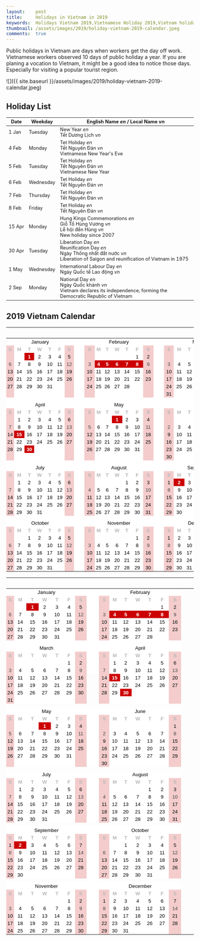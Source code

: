 ```yaml
---
layout:    post
title:     Holidays in Vietnam in 2019
keywords:  Holidays Vietnam 2019,Vietnamese Holiday 2019,Vietnam holiday,vietnamese calendar 2019
thumbnail: /assets/images/2019/holiday-vietnam-2019-calendar.jpeg
comments:  true
---
```


Public holidays in Vietnam are days when workers get the day off work. Vietnamese workers observed 10 days of public holiday a year. If you are planing a vocation to Vietnam, it might be a good idea to notice those days. Especially for visiting a popular tourist region.

![]({{ site.baseurl }}/assets/images/2019/holiday-vietnam-2019-calendar.jpeg)

## Holiday List

<table class="table table-striped table-sm holiday-list">
  <thead>
    <tr>
      <th scope="col">Date</th>
      <th scope="col">Weekday</th>
      <th scope="col">English Name <i class="badge badge-pill badge-primary">en</i> / Local Name <i class="badge badge-pill badge-danger">vn</i></th>
    </tr>
  </thead>
  <tbody>
    <tr>
      <td>1 Jan</td>
      <td>Tuesday</td>
      <td>
        <div>New Year <i class="badge badge-pill badge-primary">en</i></div>
        <div>Tết Dương Lịch <i class="badge badge-pill badge-danger">vn</i></div>
      </td>
    </tr>
    <tr>
      <td>4 Feb</td>
      <td>Monday</td>
      <td>
        <div>Tet Holiday <i class="badge badge-pill badge-primary">en</i></div>
        <div>Tết Nguyên Đán <i class="badge badge-pill badge-danger">vn</i></div>
        <div class="font-italic text-muted">Vietnamese New Year's Eve</div>
      </td>
    </tr>
    <tr>
      <td>5 Feb</td>
      <td>Tuesday</td>
      <td>
        <div>Tet Holiday <i class="badge badge-pill badge-primary">en</i></div>
        <div>Tết Nguyên Đán <i class="badge badge-pill badge-danger">vn</i></div>
        <div class="font-italic text-muted">Vietnamese New Year</div>
      </td>
    </tr>
    <tr>
      <td>6 Feb</td>
      <td>Wednesday</td>
      <td>
        <div>Tet Holiday <i class="badge badge-pill badge-primary">en</i></div>
        <div>Tết Nguyên Đán <i class="badge badge-pill badge-danger">vn</i></div>
      </td>
    </tr>
    <tr>
      <td>7 Feb</td>
      <td>Thursday</td>
      <td>
        <div>Tet Holiday <i class="badge badge-pill badge-primary">en</i></div>
        <div>Tết Nguyên Đán <i class="badge badge-pill badge-danger">vn</i></div>
      </td>
    </tr>
    <tr>
      <td>8 Feb</td>
      <td>Friday</td>
      <td>
        <div>Tet Holiday <i class="badge badge-pill badge-primary">en</i></div>
        <div>Tết Nguyên Đán <i class="badge badge-pill badge-danger">vn</i></div>
      </td>
    </tr>
    <tr>
      <td>15 Apr</td>
      <td>Monday</td>
      <td>
        <div>Hung Kings Commemorations <i class="badge badge-pill badge-primary">en</i></div>
        <div>Giỗ Tổ Hùng Vương <i class="badge badge-pill badge-danger">vn</i></div>
        <div>Lễ hội đền Hùng <i class="badge badge-pill badge-danger">vn</i></div>
        <div class="font-italic text-muted">New holiday since 2007</div>
      </td>
    </tr>
    <tr>
      <td>30 Apr</td>
      <td>Tuesday</td>
      <td>
        <div>Liberation Day <i class="badge badge-pill badge-primary">en</i></div>
        <div>Reunification Day <i class="badge badge-pill badge-primary">en</i></div>
        <div>Ngày Thống nhất đất nước <i class="badge badge-pill badge-danger">vn</i></div>
        <div class="font-italic text-muted">Liberation of Saigon and reunification of Vietnam in 1975</div>
      </td>
    </tr>
    <tr>
      <td>1 May</td>
      <td>Wednesday</td>
      <td>
        <div>International Labour Day <i class="badge badge-pill badge-primary">en</i></div>
        <div>Ngày Quốc tế Lao động <i class="badge badge-pill badge-danger">vn</i></div>
      </td>
    </tr>
    <tr>
      <td>2 Sep</td>
      <td>Monday</td>
      <td>
        <div>National Day <i class="badge badge-pill badge-primary">en</i></div>
        <div>Ngày Quốc khánh <i class="badge badge-pill badge-danger">vn</i></div>
        <div class="font-italic text-muted">Vietnam declares its independence, forming the Democratic Republic of Vietnam</div>
      </td>
    </tr>
  </tbody>
</table>

<!-- Calendar 2019 -->
## 2019 Vietnam Calendar

<style>
  .holiday-list {font-size: .8rem;}
  .holiday-list tbody tr td:first-child {white-space: nowrap;}
  table.waffle thead {visibility: hidden;}
  table.waffle tbody tr th {display: none;}
  .pointer {cursor: pointer;}
</style>
<div class="row d-none d-sm-block">
<meta http-equiv="Content-Type" content="text/html; charset=utf-8"><link type="text/css" rel="stylesheet" href="resources/sheet.css" >
<style type="text/css">.ritz .waffle a { color: inherit; }.ritz .waffle .s0{background-color:#ffffff;text-align:center;color:#000000;font-family:'Arial';font-size:10pt;vertical-align:bottom;white-space:nowrap;direction:ltr;padding:2px 3px 2px 3px;}.ritz .waffle .s3{background-color:#f4cccc;text-align:center;color:#000000;font-family:'Arial';font-size:10pt;vertical-align:bottom;white-space:nowrap;direction:ltr;padding:2px 3px 2px 3px;}.ritz .waffle .s2{background-color:#ffffff;text-align:center;font-weight:bold;color:#b7b7b7;font-family:'Arial';font-size:10pt;vertical-align:bottom;white-space:nowrap;direction:ltr;padding:2px 3px 2px 3px;}.ritz .waffle .s4{background-color:#cc0000;text-align:center;font-weight:bold;color:#ffffff;font-family:'Arial';font-size:10pt;vertical-align:bottom;white-space:nowrap;direction:ltr;padding:2px 3px 2px 3px;}.ritz .waffle .s5{background-color:#f4cccc;text-align:center;color:#434343;font-family:'Arial';font-size:10pt;vertical-align:bottom;white-space:nowrap;direction:ltr;padding:2px 3px 2px 3px;}.ritz .waffle .s1{background-color:#f4cccc;text-align:center;font-weight:bold;color:#b7b7b7;font-family:'Arial';font-size:10pt;vertical-align:bottom;white-space:nowrap;direction:ltr;padding:2px 3px 2px 3px;}</style><div class="ritz grid-container" dir="ltr"><table class="waffle" cellspacing="0" cellpadding="0"><thead><tr><th class="row-header freezebar-origin-ltr"></th><th id="91129354C0" style="width:31px" class="column-headers-background">A</th><th id="91129354C1" style="width:31px" class="column-headers-background">B</th><th id="91129354C2" style="width:31px" class="column-headers-background">C</th><th id="91129354C3" style="width:31px" class="column-headers-background">D</th><th id="91129354C4" style="width:31px" class="column-headers-background">E</th><th id="91129354C5" style="width:31px" class="column-headers-background">F</th><th id="91129354C6" style="width:31px" class="column-headers-background">G</th><th id="91129354C7" style="width:10px" class="column-headers-background">H</th><th id="91129354C8" style="width:31px" class="column-headers-background">I</th><th id="91129354C9" style="width:31px" class="column-headers-background">J</th><th id="91129354C10" style="width:31px" class="column-headers-background">K</th><th id="91129354C11" style="width:31px" class="column-headers-background">L</th><th id="91129354C12" style="width:31px" class="column-headers-background">M</th><th id="91129354C13" style="width:31px" class="column-headers-background">N</th><th id="91129354C14" style="width:31px" class="column-headers-background">O</th><th id="91129354C15" style="width:10px" class="column-headers-background">P</th><th id="91129354C16" style="width:31px" class="column-headers-background">Q</th><th id="91129354C17" style="width:31px" class="column-headers-background">R</th><th id="91129354C18" style="width:31px" class="column-headers-background">S</th><th id="91129354C19" style="width:31px" class="column-headers-background">T</th><th id="91129354C20" style="width:31px" class="column-headers-background">U</th><th id="91129354C21" style="width:31px" class="column-headers-background">V</th><th id="91129354C22" style="width:31px" class="column-headers-background">W</th></tr></thead><tbody><tr style='height:20px;'><th id="91129354R0" style="height: 20px;" class="row-headers-background"><div class="row-header-wrapper" style="line-height: 20px;">1</div></th><td class="s0" colspan="7">January</td><td class="s0"></td><td class="s0" colspan="7">February</td><td class="s0"></td><td class="s0" colspan="7">March</td></tr><tr style='height:20px;'><th id="91129354R1" style="height: 20px;" class="row-headers-background"><div class="row-header-wrapper" style="line-height: 20px;">2</div></th><td class="s1">S</td><td class="s2">M</td><td class="s2">T</td><td class="s2">W</td><td class="s2">T</td><td class="s2">F</td><td class="s1">S</td><td class="s0"></td><td class="s1">S</td><td class="s2">M</td><td class="s2">T</td><td class="s2">W</td><td class="s2">T</td><td class="s2">F</td><td class="s1">S</td><td class="s0"></td><td class="s1">S</td><td class="s2">M</td><td class="s2">T</td><td class="s2">W</td><td class="s2">T</td><td class="s2">F</td><td class="s1">S</td></tr><tr style='height:20px;'><th id="91129354R2" style="height: 20px;" class="row-headers-background"><div class="row-header-wrapper" style="line-height: 20px;">3</div></th><td class="s3"></td><td class="s0"></td><td class="s4">1</td><td class="s0">2</td><td class="s0">3</td><td class="s0">4</td><td class="s3">5</td><td class="s0"></td><td class="s3"></td><td class="s0"></td><td class="s0"></td><td class="s0"></td><td class="s0"></td><td class="s0">1</td><td class="s3">2</td><td class="s0"></td><td class="s3"></td><td class="s0"></td><td class="s0"></td><td class="s0"></td><td class="s0"></td><td class="s0">1</td><td class="s3">2</td></tr><tr style='height:20px;'><th id="91129354R3" style="height: 20px;" class="row-headers-background"><div class="row-header-wrapper" style="line-height: 20px;">4</div></th><td class="s5">6</td><td class="s0">7</td><td class="s0">8</td><td class="s0">9</td><td class="s0">10</td><td class="s0">11</td><td class="s5">12</td><td class="s0"></td><td class="s5">3</td><td class="s4">4</td><td class="s4">5</td><td class="s4">6</td><td class="s4">7</td><td class="s4">8</td><td class="s5">9</td><td class="s0"></td><td class="s5">3</td><td class="s0">4</td><td class="s0">5</td><td class="s0">6</td><td class="s0">7</td><td class="s0">8</td><td class="s5">9</td></tr><tr style='height:20px;'><th id="91129354R4" style="height: 20px;" class="row-headers-background"><div class="row-header-wrapper" style="line-height: 20px;">5</div></th><td class="s3">13</td><td class="s0">14</td><td class="s0">15</td><td class="s0">16</td><td class="s0">17</td><td class="s0">18</td><td class="s3">19</td><td class="s0"></td><td class="s3">10</td><td class="s0">11</td><td class="s0">12</td><td class="s0">13</td><td class="s0">14</td><td class="s0">15</td><td class="s3">16</td><td class="s0"></td><td class="s3">10</td><td class="s0">11</td><td class="s0">12</td><td class="s0">13</td><td class="s0">14</td><td class="s0">15</td><td class="s3">16</td></tr><tr style='height:20px;'><th id="91129354R5" style="height: 20px;" class="row-headers-background"><div class="row-header-wrapper" style="line-height: 20px;">6</div></th><td class="s3">20</td><td class="s0">21</td><td class="s0">22</td><td class="s0">23</td><td class="s0">24</td><td class="s0">25</td><td class="s3">26</td><td class="s0"></td><td class="s3">17</td><td class="s0">18</td><td class="s0">19</td><td class="s0">20</td><td class="s0">21</td><td class="s0">22</td><td class="s3">23</td><td class="s0"></td><td class="s3">17</td><td class="s0">18</td><td class="s0">19</td><td class="s0">20</td><td class="s0">21</td><td class="s0">22</td><td class="s3">23</td></tr><tr style='height:20px;'><th id="91129354R6" style="height: 20px;" class="row-headers-background"><div class="row-header-wrapper" style="line-height: 20px;">7</div></th><td class="s3">27</td><td class="s0">28</td><td class="s0">29</td><td class="s0">30</td><td class="s0">31</td><td class="s0"></td><td class="s3"></td><td class="s0"></td><td class="s3">24</td><td class="s0">25</td><td class="s0">26</td><td class="s0">27</td><td class="s0">28</td><td class="s0"></td><td class="s3"></td><td class="s0"></td><td class="s3">24</td><td class="s0">25</td><td class="s0">26</td><td class="s0">27</td><td class="s0">28</td><td class="s0">29</td><td class="s3">30</td></tr><tr style='height:20px;'><th id="91129354R7" style="height: 20px;" class="row-headers-background"><div class="row-header-wrapper" style="line-height: 20px;">8</div></th><td class="s3"></td><td class="s0"></td><td class="s0"></td><td class="s0"></td><td class="s0"></td><td class="s0"></td><td class="s3"></td><td class="s0"></td><td class="s3"></td><td class="s0"></td><td class="s0"></td><td class="s0"></td><td class="s0"></td><td class="s0"></td><td class="s3"></td><td class="s0"></td><td class="s3">31</td><td class="s0"></td><td class="s0"></td><td class="s0"></td><td class="s0"></td><td class="s0"></td><td class="s3"></td></tr><tr style='height:9px;'><th id="91129354R8" style="height: 9px;" class="row-headers-background"><div class="row-header-wrapper" style="line-height: 9px;">9</div></th><td class="s0"></td><td class="s0"></td><td class="s0"></td><td class="s0"></td><td class="s0"></td><td class="s0"></td><td class="s0"></td><td class="s0"></td><td class="s0"></td><td class="s0"></td><td class="s0"></td><td class="s0"></td><td class="s0"></td><td class="s0"></td><td class="s0"></td><td class="s0"></td><td class="s0"></td><td class="s0"></td><td class="s0"></td><td class="s0"></td><td class="s0"></td><td class="s0"></td><td class="s0"></td></tr><tr style='height:20px;'><th id="91129354R9" style="height: 20px;" class="row-headers-background"><div class="row-header-wrapper" style="line-height: 20px;">10</div></th><td class="s0" colspan="7">April</td><td class="s0"></td><td class="s0" colspan="7">May</td><td class="s0"></td><td class="s0" colspan="7">June</td></tr><tr style='height:20px;'><th id="91129354R10" style="height: 20px;" class="row-headers-background"><div class="row-header-wrapper" style="line-height: 20px;">11</div></th><td class="s1">S</td><td class="s2">M</td><td class="s2">T</td><td class="s2">W</td><td class="s2">T</td><td class="s2">F</td><td class="s1">S</td><td class="s0"></td><td class="s1">S</td><td class="s2">M</td><td class="s2">T</td><td class="s2">W</td><td class="s2">T</td><td class="s2">F</td><td class="s1">S</td><td class="s0"></td><td class="s1">S</td><td class="s2">M</td><td class="s2">T</td><td class="s2">W</td><td class="s2">T</td><td class="s2">F</td><td class="s1">S</td></tr><tr style='height:20px;'><th id="91129354R11" style="height: 20px;" class="row-headers-background"><div class="row-header-wrapper" style="line-height: 20px;">12</div></th><td class="s3"></td><td class="s0">1</td><td class="s0">2</td><td class="s0">3</td><td class="s0">4</td><td class="s0">5</td><td class="s3">6</td><td class="s0"></td><td class="s3"></td><td class="s0"></td><td class="s0"></td><td class="s4">1</td><td class="s0">2</td><td class="s0">3</td><td class="s3">4</td><td class="s0"></td><td class="s3"></td><td class="s0"></td><td class="s0"></td><td class="s0"></td><td class="s0"></td><td class="s0"></td><td class="s3">1</td></tr><tr style='height:20px;'><th id="91129354R12" style="height: 20px;" class="row-headers-background"><div class="row-header-wrapper" style="line-height: 20px;">13</div></th><td class="s5">7</td><td class="s0">8</td><td class="s0">9</td><td class="s0">10</td><td class="s0">11</td><td class="s0">12</td><td class="s5">13</td><td class="s0"></td><td class="s5">5</td><td class="s0">6</td><td class="s0">7</td><td class="s0">8</td><td class="s0">9</td><td class="s0">10</td><td class="s5">11</td><td class="s0"></td><td class="s5">2</td><td class="s0">3</td><td class="s0">4</td><td class="s0">5</td><td class="s0">6</td><td class="s0">7</td><td class="s5">8</td></tr><tr style='height:20px;'><th id="91129354R13" style="height: 20px;" class="row-headers-background"><div class="row-header-wrapper" style="line-height: 20px;">14</div></th><td class="s3">14</td><td class="s4">15</td><td class="s0">16</td><td class="s0">17</td><td class="s0">18</td><td class="s0">19</td><td class="s3">20</td><td class="s0"></td><td class="s3">12</td><td class="s0">13</td><td class="s0">14</td><td class="s0">15</td><td class="s0">16</td><td class="s0">17</td><td class="s3">18</td><td class="s0"></td><td class="s3">9</td><td class="s0">10</td><td class="s0">11</td><td class="s0">12</td><td class="s0">13</td><td class="s0">14</td><td class="s3">15</td></tr><tr style='height:20px;'><th id="91129354R14" style="height: 20px;" class="row-headers-background"><div class="row-header-wrapper" style="line-height: 20px;">15</div></th><td class="s3">21</td><td class="s0">22</td><td class="s0">23</td><td class="s0">24</td><td class="s0">25</td><td class="s0">26</td><td class="s3">27</td><td class="s0"></td><td class="s3">19</td><td class="s0">20</td><td class="s0">21</td><td class="s0">22</td><td class="s0">23</td><td class="s0">24</td><td class="s3">25</td><td class="s0"></td><td class="s3">16</td><td class="s0">17</td><td class="s0">18</td><td class="s0">19</td><td class="s0">20</td><td class="s0">21</td><td class="s3">22</td></tr><tr style='height:20px;'><th id="91129354R15" style="height: 20px;" class="row-headers-background"><div class="row-header-wrapper" style="line-height: 20px;">16</div></th><td class="s3">28</td><td class="s0">29</td><td class="s4">30</td><td class="s0"></td><td class="s0"></td><td class="s0"></td><td class="s3"></td><td class="s0"></td><td class="s3">26</td><td class="s0">27</td><td class="s0">28</td><td class="s0">29</td><td class="s0">30</td><td class="s0">31</td><td class="s3"></td><td class="s0"></td><td class="s3">23</td><td class="s0">24</td><td class="s0">25</td><td class="s0">26</td><td class="s0">27</td><td class="s0">28</td><td class="s3">29</td></tr><tr style='height:20px;'><th id="91129354R16" style="height: 20px;" class="row-headers-background"><div class="row-header-wrapper" style="line-height: 20px;">17</div></th><td class="s3"></td><td class="s0"></td><td class="s0"></td><td class="s0"></td><td class="s0"></td><td class="s0"></td><td class="s3"></td><td class="s0"></td><td class="s3"></td><td class="s0"></td><td class="s0"></td><td class="s0"></td><td class="s0"></td><td class="s0"></td><td class="s3"></td><td class="s0"></td><td class="s3">30</td><td class="s0"></td><td class="s0"></td><td class="s0"></td><td class="s0"></td><td class="s0"></td><td class="s3"></td></tr><tr style='height:9px;'><th id="91129354R17" style="height: 9px;" class="row-headers-background"><div class="row-header-wrapper" style="line-height: 9px;">18</div></th><td class="s0"></td><td class="s0"></td><td class="s0"></td><td class="s0"></td><td class="s0"></td><td class="s0"></td><td class="s0"></td><td class="s0"></td><td class="s0"></td><td class="s0"></td><td class="s0"></td><td class="s0"></td><td class="s0"></td><td class="s0"></td><td class="s0"></td><td class="s0"></td><td class="s0"></td><td class="s0"></td><td class="s0"></td><td class="s0"></td><td class="s0"></td><td class="s0"></td><td class="s0"></td></tr><tr style='height:20px;'><th id="91129354R18" style="height: 20px;" class="row-headers-background"><div class="row-header-wrapper" style="line-height: 20px;">19</div></th><td class="s0" colspan="7">July</td><td class="s0"></td><td class="s0" colspan="7">August</td><td class="s0"></td><td class="s0" colspan="7">September</td></tr><tr style='height:20px;'><th id="91129354R19" style="height: 20px;" class="row-headers-background"><div class="row-header-wrapper" style="line-height: 20px;">20</div></th><td class="s1">S</td><td class="s2">M</td><td class="s2">T</td><td class="s2">W</td><td class="s2">T</td><td class="s2">F</td><td class="s1">S</td><td class="s0"></td><td class="s1">S</td><td class="s2">M</td><td class="s2">T</td><td class="s2">W</td><td class="s2">T</td><td class="s2">F</td><td class="s1">S</td><td class="s0"></td><td class="s1">S</td><td class="s2">M</td><td class="s2">T</td><td class="s2">W</td><td class="s2">T</td><td class="s2">F</td><td class="s1">S</td></tr><tr style='height:20px;'><th id="91129354R20" style="height: 20px;" class="row-headers-background"><div class="row-header-wrapper" style="line-height: 20px;">21</div></th><td class="s3"></td><td class="s0">1</td><td class="s0">2</td><td class="s0">3</td><td class="s0">4</td><td class="s0">5</td><td class="s3">6</td><td class="s0"></td><td class="s3"></td><td class="s0"></td><td class="s0"></td><td class="s0"></td><td class="s0">1</td><td class="s0">2</td><td class="s3">3</td><td class="s0"></td><td class="s3">1</td><td class="s4">2</td><td class="s0">3</td><td class="s0">4</td><td class="s0">5</td><td class="s0">6</td><td class="s3">7</td></tr><tr style='height:20px;'><th id="91129354R21" style="height: 20px;" class="row-headers-background"><div class="row-header-wrapper" style="line-height: 20px;">22</div></th><td class="s5">7</td><td class="s0">8</td><td class="s0">9</td><td class="s0">10</td><td class="s0">11</td><td class="s0">12</td><td class="s5">13</td><td class="s0"></td><td class="s5">4</td><td class="s0">5</td><td class="s0">6</td><td class="s0">7</td><td class="s0">8</td><td class="s0">9</td><td class="s5">10</td><td class="s0"></td><td class="s5">8</td><td class="s0">9</td><td class="s0">10</td><td class="s0">11</td><td class="s0">12</td><td class="s0">13</td><td class="s5">14</td></tr><tr style='height:20px;'><th id="91129354R22" style="height: 20px;" class="row-headers-background"><div class="row-header-wrapper" style="line-height: 20px;">23</div></th><td class="s3">14</td><td class="s0">15</td><td class="s0">16</td><td class="s0">17</td><td class="s0">18</td><td class="s0">19</td><td class="s3">20</td><td class="s0"></td><td class="s3">11</td><td class="s0">12</td><td class="s0">13</td><td class="s0">14</td><td class="s0">15</td><td class="s0">16</td><td class="s3">17</td><td class="s0"></td><td class="s3">15</td><td class="s0">16</td><td class="s0">17</td><td class="s0">18</td><td class="s0">19</td><td class="s0">20</td><td class="s3">21</td></tr><tr style='height:20px;'><th id="91129354R23" style="height: 20px;" class="row-headers-background"><div class="row-header-wrapper" style="line-height: 20px;">24</div></th><td class="s3">21</td><td class="s0">22</td><td class="s0">23</td><td class="s0">24</td><td class="s0">25</td><td class="s0">26</td><td class="s3">27</td><td class="s0"></td><td class="s3">18</td><td class="s0">19</td><td class="s0">20</td><td class="s0">21</td><td class="s0">22</td><td class="s0">23</td><td class="s3">24</td><td class="s0"></td><td class="s3">22</td><td class="s0">23</td><td class="s0">24</td><td class="s0">25</td><td class="s0">26</td><td class="s0">27</td><td class="s3">28</td></tr><tr style='height:20px;'><th id="91129354R24" style="height: 20px;" class="row-headers-background"><div class="row-header-wrapper" style="line-height: 20px;">25</div></th><td class="s3">28</td><td class="s0">29</td><td class="s0">30</td><td class="s0">31</td><td class="s0"></td><td class="s0"></td><td class="s3"></td><td class="s0"></td><td class="s3">25</td><td class="s0">26</td><td class="s0">27</td><td class="s0">28</td><td class="s0">29</td><td class="s0">30</td><td class="s3">31</td><td class="s0"></td><td class="s3">29</td><td class="s0">30</td><td class="s0"></td><td class="s0"></td><td class="s0"></td><td class="s0"></td><td class="s3"></td></tr><tr style='height:9px;'><th id="91129354R25" style="height: 9px;" class="row-headers-background"><div class="row-header-wrapper" style="line-height: 9px;">26</div></th><td class="s0"></td><td class="s0"></td><td class="s0"></td><td class="s0"></td><td class="s0"></td><td class="s0"></td><td class="s0"></td><td class="s0"></td><td class="s0"></td><td class="s0"></td><td class="s0"></td><td class="s0"></td><td class="s0"></td><td class="s0"></td><td class="s0"></td><td class="s0"></td><td class="s0"></td><td class="s0"></td><td class="s0"></td><td class="s0"></td><td class="s0"></td><td class="s0"></td><td class="s0"></td></tr><tr style='height:20px;'><th id="91129354R26" style="height: 20px;" class="row-headers-background"><div class="row-header-wrapper" style="line-height: 20px;">27</div></th><td class="s0" colspan="7">October</td><td class="s0"></td><td class="s0" colspan="7">November</td><td class="s0"></td><td class="s0" colspan="7">December</td></tr><tr style='height:20px;'><th id="91129354R27" style="height: 20px;" class="row-headers-background"><div class="row-header-wrapper" style="line-height: 20px;">28</div></th><td class="s1">S</td><td class="s2">M</td><td class="s2">T</td><td class="s2">W</td><td class="s2">T</td><td class="s2">F</td><td class="s1">S</td><td class="s0"></td><td class="s1">S</td><td class="s2">M</td><td class="s2">T</td><td class="s2">W</td><td class="s2">T</td><td class="s2">F</td><td class="s1">S</td><td class="s0"></td><td class="s1">S</td><td class="s2">M</td><td class="s2">T</td><td class="s2">W</td><td class="s2">T</td><td class="s2">F</td><td class="s1">S</td></tr><tr style='height:20px;'><th id="91129354R28" style="height: 20px;" class="row-headers-background"><div class="row-header-wrapper" style="line-height: 20px;">29</div></th><td class="s3"></td><td class="s0"></td><td class="s0">1</td><td class="s0">2</td><td class="s0">3</td><td class="s0">4</td><td class="s3">5</td><td class="s0"></td><td class="s3"></td><td class="s0"></td><td class="s0"></td><td class="s0"></td><td class="s0"></td><td class="s0">1</td><td class="s3">2</td><td class="s0"></td><td class="s3">1</td><td class="s0">2</td><td class="s0">3</td><td class="s0">4</td><td class="s0">5</td><td class="s0">6</td><td class="s3">7</td></tr><tr style='height:20px;'><th id="91129354R29" style="height: 20px;" class="row-headers-background"><div class="row-header-wrapper" style="line-height: 20px;">30</div></th><td class="s5">6</td><td class="s0">7</td><td class="s0">8</td><td class="s0">9</td><td class="s0">10</td><td class="s0">11</td><td class="s5">12</td><td class="s0"></td><td class="s5">3</td><td class="s0">4</td><td class="s0">5</td><td class="s0">6</td><td class="s0">7</td><td class="s0">8</td><td class="s5">9</td><td class="s0"></td><td class="s5">8</td><td class="s0">9</td><td class="s0">10</td><td class="s0">11</td><td class="s0">12</td><td class="s0">13</td><td class="s5">14</td></tr><tr style='height:20px;'><th id="91129354R30" style="height: 20px;" class="row-headers-background"><div class="row-header-wrapper" style="line-height: 20px;">31</div></th><td class="s3">13</td><td class="s0">14</td><td class="s0">15</td><td class="s0">16</td><td class="s0">17</td><td class="s0">18</td><td class="s3">19</td><td class="s0"></td><td class="s3">10</td><td class="s0">11</td><td class="s0">12</td><td class="s0">13</td><td class="s0">14</td><td class="s0">15</td><td class="s3">16</td><td class="s0"></td><td class="s3">15</td><td class="s0">16</td><td class="s0">17</td><td class="s0">18</td><td class="s0">19</td><td class="s0">20</td><td class="s3">21</td></tr><tr style='height:20px;'><th id="91129354R31" style="height: 20px;" class="row-headers-background"><div class="row-header-wrapper" style="line-height: 20px;">32</div></th><td class="s3">20</td><td class="s0">21</td><td class="s0">22</td><td class="s0">23</td><td class="s0">24</td><td class="s0">25</td><td class="s3">26</td><td class="s0"></td><td class="s3">17</td><td class="s0">18</td><td class="s0">19</td><td class="s0">20</td><td class="s0">21</td><td class="s0">22</td><td class="s3">23</td><td class="s0"></td><td class="s3">22</td><td class="s0">23</td><td class="s0">24</td><td class="s0">25</td><td class="s0">26</td><td class="s0">27</td><td class="s3">28</td></tr><tr style='height:20px;'><th id="91129354R32" style="height: 20px;" class="row-headers-background"><div class="row-header-wrapper" style="line-height: 20px;">33</div></th><td class="s3">27</td><td class="s0">28</td><td class="s0">29</td><td class="s0">30</td><td class="s0">31</td><td class="s0"></td><td class="s3"></td><td class="s0"></td><td class="s3">24</td><td class="s0">25</td><td class="s0">26</td><td class="s0">27</td><td class="s0">28</td><td class="s0">29</td><td class="s3">30</td><td class="s0"></td><td class="s3">29</td><td class="s0">30</td><td class="s0">31</td><td class="s0"></td><td class="s0"></td><td class="s0"></td><td class="s3"></td></tr></tbody></table></div>
<script type='text/javascript' nonce='R/gLNS2BeC4GOp4gciVHGg'>
function posObj(sheet, id, row, col, x, y) {
  var rtl = false;
  var sheetElement = document.getElementById(sheet);
  if (!sheetElement) {
    sheetElement = document.getElementById(sheet + '-grid-container');
  }
  if (sheetElement) {
    rtl = sheetElement.getAttribute('dir') == 'rtl';
  }
  var r = document.getElementById(sheet+'R'+row);
  var c = document.getElementById(sheet+'C'+col);
  if (r && c) {
    var objElement = document.getElementById(id);
    var s = objElement.style;
    var t = y;
    while (r && r != sheetElement) {
      t += r.offsetTop;
      r = r.offsetParent;
    }
    var offsetX = x;
    while (c && c != sheetElement) {
      offsetX += c.offsetLeft;
      c = c.offsetParent;
    }
    if (rtl) {
      offsetX -= objElement.offsetWidth;
    }
    s.left = offsetX + 'px';
    s.top = t + 'px';
    s.display = 'block';
    s.border = '1px solid #000000';
  }
};
function posObjs() {
};
posObjs();</script>
</div>

<div class="row d-block d-sm-none">
<meta http-equiv="Content-Type" content="text/html; charset=utf-8"><link type="text/css" rel="stylesheet" href="resources/sheet.css" >
<style type="text/css">.ritz .waffle a { color: inherit; }.ritz .waffle .s0{background-color:#ffffff;text-align:center;color:#000000;font-family:'Arial';font-size:10pt;vertical-align:bottom;white-space:nowrap;direction:ltr;padding:2px 3px 2px 3px;}.ritz .waffle .s3{background-color:#f4cccc;text-align:center;color:#000000;font-family:'Arial';font-size:10pt;vertical-align:bottom;white-space:nowrap;direction:ltr;padding:2px 3px 2px 3px;}.ritz .waffle .s2{background-color:#ffffff;text-align:center;font-weight:bold;color:#b7b7b7;font-family:'Arial';font-size:10pt;vertical-align:bottom;white-space:nowrap;direction:ltr;padding:2px 3px 2px 3px;}.ritz .waffle .s4{background-color:#cc0000;text-align:center;font-weight:bold;color:#ffffff;font-family:'Arial';font-size:10pt;vertical-align:bottom;white-space:nowrap;direction:ltr;padding:2px 3px 2px 3px;}.ritz .waffle .s5{background-color:#f4cccc;text-align:center;color:#434343;font-family:'Arial';font-size:10pt;vertical-align:bottom;white-space:nowrap;direction:ltr;padding:2px 3px 2px 3px;}.ritz .waffle .s1{background-color:#f4cccc;text-align:center;font-weight:bold;color:#b7b7b7;font-family:'Arial';font-size:10pt;vertical-align:bottom;white-space:nowrap;direction:ltr;padding:2px 3px 2px 3px;}</style><div class="ritz grid-container" dir="ltr"><table class="waffle" cellspacing="0" cellpadding="0"><thead><tr><th class="row-header freezebar-origin-ltr"></th><th id="168718410C0" style="width:31px" class="column-headers-background">A</th><th id="168718410C1" style="width:31px" class="column-headers-background">B</th><th id="168718410C2" style="width:31px" class="column-headers-background">C</th><th id="168718410C3" style="width:31px" class="column-headers-background">D</th><th id="168718410C4" style="width:31px" class="column-headers-background">E</th><th id="168718410C5" style="width:31px" class="column-headers-background">F</th><th id="168718410C6" style="width:31px" class="column-headers-background">G</th><th id="168718410C7" style="width:10px" class="column-headers-background">H</th><th id="168718410C8" style="width:31px" class="column-headers-background">I</th><th id="168718410C9" style="width:31px" class="column-headers-background">J</th><th id="168718410C10" style="width:31px" class="column-headers-background">K</th><th id="168718410C11" style="width:31px" class="column-headers-background">L</th><th id="168718410C12" style="width:31px" class="column-headers-background">M</th><th id="168718410C13" style="width:31px" class="column-headers-background">N</th><th id="168718410C14" style="width:31px" class="column-headers-background">O</th></tr></thead><tbody><tr style='height:20px;'><th id="168718410R0" style="height: 20px;" class="row-headers-background"><div class="row-header-wrapper" style="line-height: 20px;">1</div></th><td class="s0" colspan="7">January</td><td class="s0"></td><td class="s0" colspan="7">February</td></tr><tr style='height:20px;'><th id="168718410R1" style="height: 20px;" class="row-headers-background"><div class="row-header-wrapper" style="line-height: 20px;">2</div></th><td class="s1">S</td><td class="s2">M</td><td class="s2">T</td><td class="s2">W</td><td class="s2">T</td><td class="s2">F</td><td class="s1">S</td><td class="s0"></td><td class="s1">S</td><td class="s2">M</td><td class="s2">T</td><td class="s2">W</td><td class="s2">T</td><td class="s2">F</td><td class="s1">S</td></tr><tr style='height:20px;'><th id="168718410R2" style="height: 20px;" class="row-headers-background"><div class="row-header-wrapper" style="line-height: 20px;">3</div></th><td class="s3"></td><td class="s0"></td><td class="s4">1</td><td class="s0">2</td><td class="s0">3</td><td class="s0">4</td><td class="s3">5</td><td class="s0"></td><td class="s3"></td><td class="s0"></td><td class="s0"></td><td class="s0"></td><td class="s0"></td><td class="s0">1</td><td class="s3">2</td></tr><tr style='height:20px;'><th id="168718410R3" style="height: 20px;" class="row-headers-background"><div class="row-header-wrapper" style="line-height: 20px;">4</div></th><td class="s5">6</td><td class="s0">7</td><td class="s0">8</td><td class="s0">9</td><td class="s0">10</td><td class="s0">11</td><td class="s5">12</td><td class="s0"></td><td class="s5">3</td><td class="s4">4</td><td class="s4">5</td><td class="s4">6</td><td class="s4">7</td><td class="s4">8</td><td class="s5">9</td></tr><tr style='height:20px;'><th id="168718410R4" style="height: 20px;" class="row-headers-background"><div class="row-header-wrapper" style="line-height: 20px;">5</div></th><td class="s3">13</td><td class="s0">14</td><td class="s0">15</td><td class="s0">16</td><td class="s0">17</td><td class="s0">18</td><td class="s3">19</td><td class="s0"></td><td class="s3">10</td><td class="s0">11</td><td class="s0">12</td><td class="s0">13</td><td class="s0">14</td><td class="s0">15</td><td class="s3">16</td></tr><tr style='height:20px;'><th id="168718410R5" style="height: 20px;" class="row-headers-background"><div class="row-header-wrapper" style="line-height: 20px;">6</div></th><td class="s3">20</td><td class="s0">21</td><td class="s0">22</td><td class="s0">23</td><td class="s0">24</td><td class="s0">25</td><td class="s3">26</td><td class="s0"></td><td class="s3">17</td><td class="s0">18</td><td class="s0">19</td><td class="s0">20</td><td class="s0">21</td><td class="s0">22</td><td class="s3">23</td></tr><tr style='height:20px;'><th id="168718410R6" style="height: 20px;" class="row-headers-background"><div class="row-header-wrapper" style="line-height: 20px;">7</div></th><td class="s3">27</td><td class="s0">28</td><td class="s0">29</td><td class="s0">30</td><td class="s0">31</td><td class="s0"></td><td class="s3"></td><td class="s0"></td><td class="s3">24</td><td class="s0">25</td><td class="s0">26</td><td class="s0">27</td><td class="s0">28</td><td class="s0"></td><td class="s3"></td></tr><tr style='height:10px;'><th id="168718410R7" style="height: 10px;" class="row-headers-background"><div class="row-header-wrapper" style="line-height: 10px;">8</div></th><td class="s0"></td><td class="s0"></td><td class="s0"></td><td class="s0"></td><td class="s0"></td><td class="s0"></td><td class="s0"></td><td class="s0"></td><td class="s0"></td><td class="s0"></td><td class="s0"></td><td class="s0"></td><td class="s0"></td><td class="s0"></td><td class="s0"></td></tr><tr style='height:20px;'><th id="168718410R8" style="height: 20px;" class="row-headers-background"><div class="row-header-wrapper" style="line-height: 20px;">9</div></th><td class="s0" colspan="7">March</td><td class="s0"></td><td class="s0" colspan="7">April</td></tr><tr style='height:20px;'><th id="168718410R9" style="height: 20px;" class="row-headers-background"><div class="row-header-wrapper" style="line-height: 20px;">10</div></th><td class="s1">S</td><td class="s2">M</td><td class="s2">T</td><td class="s2">W</td><td class="s2">T</td><td class="s2">F</td><td class="s1">S</td><td class="s0"></td><td class="s1">S</td><td class="s2">M</td><td class="s2">T</td><td class="s2">W</td><td class="s2">T</td><td class="s2">F</td><td class="s1">S</td></tr><tr style='height:20px;'><th id="168718410R10" style="height: 20px;" class="row-headers-background"><div class="row-header-wrapper" style="line-height: 20px;">11</div></th><td class="s3"></td><td class="s0"></td><td class="s0"></td><td class="s0"></td><td class="s0"></td><td class="s0">1</td><td class="s3">2</td><td class="s0"></td><td class="s3"></td><td class="s0">1</td><td class="s0">2</td><td class="s0">3</td><td class="s0">4</td><td class="s0">5</td><td class="s3">6</td></tr><tr style='height:20px;'><th id="168718410R11" style="height: 20px;" class="row-headers-background"><div class="row-header-wrapper" style="line-height: 20px;">12</div></th><td class="s5">3</td><td class="s0">4</td><td class="s0">5</td><td class="s0">6</td><td class="s0">7</td><td class="s0">8</td><td class="s5">9</td><td class="s0"></td><td class="s5">7</td><td class="s0">8</td><td class="s0">9</td><td class="s0">10</td><td class="s0">11</td><td class="s0">12</td><td class="s5">13</td></tr><tr style='height:20px;'><th id="168718410R12" style="height: 20px;" class="row-headers-background"><div class="row-header-wrapper" style="line-height: 20px;">13</div></th><td class="s3">10</td><td class="s0">11</td><td class="s0">12</td><td class="s0">13</td><td class="s0">14</td><td class="s0">15</td><td class="s3">16</td><td></td><td class="s3">14</td><td class="s4">15</td><td class="s0">16</td><td class="s0">17</td><td class="s0">18</td><td class="s0">19</td><td class="s3">20</td></tr><tr style='height:20px;'><th id="168718410R13" style="height: 20px;" class="row-headers-background"><div class="row-header-wrapper" style="line-height: 20px;">14</div></th><td class="s3">17</td><td class="s0">18</td><td class="s0">19</td><td class="s0">20</td><td class="s0">21</td><td class="s0">22</td><td class="s3">23</td><td></td><td class="s3">21</td><td class="s0">22</td><td class="s0">23</td><td class="s0">24</td><td class="s0">25</td><td class="s0">26</td><td class="s3">27</td></tr><tr style='height:20px;'><th id="168718410R14" style="height: 20px;" class="row-headers-background"><div class="row-header-wrapper" style="line-height: 20px;">15</div></th><td class="s3">24</td><td class="s0">25</td><td class="s0">26</td><td class="s0">27</td><td class="s0">28</td><td class="s0">29</td><td class="s3">30</td><td></td><td class="s3">28</td><td class="s0">29</td><td class="s4">30</td><td class="s0"></td><td class="s0"></td><td class="s0"></td><td class="s3"></td></tr><tr style='height:20px;'><th id="168718410R15" style="height: 20px;" class="row-headers-background"><div class="row-header-wrapper" style="line-height: 20px;">16</div></th><td class="s3">31</td><td class="s0"></td><td class="s0"></td><td class="s0"></td><td class="s0"></td><td class="s0"></td><td class="s3"></td><td></td><td class="s3"></td><td class="s0"></td><td class="s0"></td><td class="s0"></td><td class="s0"></td><td class="s0"></td><td class="s3"></td></tr><tr style='height:10px;'><th id="168718410R16" style="height: 10px;" class="row-headers-background"><div class="row-header-wrapper" style="line-height: 10px;">17</div></th><td></td><td></td><td></td><td></td><td></td><td></td><td></td><td></td><td></td><td></td><td></td><td></td><td></td><td></td><td></td></tr><tr style='height:20px;'><th id="168718410R17" style="height: 20px;" class="row-headers-background"><div class="row-header-wrapper" style="line-height: 20px;">18</div></th><td class="s0" colspan="7">May</td><td class="s0"></td><td class="s0" colspan="7">June</td></tr><tr style='height:20px;'><th id="168718410R18" style="height: 20px;" class="row-headers-background"><div class="row-header-wrapper" style="line-height: 20px;">19</div></th><td class="s1">S</td><td class="s2">M</td><td class="s2">T</td><td class="s2">W</td><td class="s2">T</td><td class="s2">F</td><td class="s1">S</td><td class="s0"></td><td class="s1">S</td><td class="s2">M</td><td class="s2">T</td><td class="s2">W</td><td class="s2">T</td><td class="s2">F</td><td class="s1">S</td></tr><tr style='height:20px;'><th id="168718410R19" style="height: 20px;" class="row-headers-background"><div class="row-header-wrapper" style="line-height: 20px;">20</div></th><td class="s3"></td><td class="s0"></td><td class="s0"></td><td class="s4">1</td><td class="s0">2</td><td class="s0">3</td><td class="s3">4</td><td class="s0"></td><td class="s3"></td><td class="s0"></td><td class="s0"></td><td class="s0"></td><td class="s0"></td><td class="s0"></td><td class="s3">1</td></tr><tr style='height:20px;'><th id="168718410R20" style="height: 20px;" class="row-headers-background"><div class="row-header-wrapper" style="line-height: 20px;">21</div></th><td class="s5">5</td><td class="s0">6</td><td class="s0">7</td><td class="s0">8</td><td class="s0">9</td><td class="s0">10</td><td class="s5">11</td><td class="s0"></td><td class="s5">2</td><td class="s0">3</td><td class="s0">4</td><td class="s0">5</td><td class="s0">6</td><td class="s0">7</td><td class="s5">8</td></tr><tr style='height:20px;'><th id="168718410R21" style="height: 20px;" class="row-headers-background"><div class="row-header-wrapper" style="line-height: 20px;">22</div></th><td class="s3">12</td><td class="s0">13</td><td class="s0">14</td><td class="s0">15</td><td class="s0">16</td><td class="s0">17</td><td class="s3">18</td><td class="s0"></td><td class="s3">9</td><td class="s0">10</td><td class="s0">11</td><td class="s0">12</td><td class="s0">13</td><td class="s0">14</td><td class="s3">15</td></tr><tr style='height:20px;'><th id="168718410R22" style="height: 20px;" class="row-headers-background"><div class="row-header-wrapper" style="line-height: 20px;">23</div></th><td class="s3">19</td><td class="s0">20</td><td class="s0">21</td><td class="s0">22</td><td class="s0">23</td><td class="s0">24</td><td class="s3">25</td><td class="s0"></td><td class="s3">16</td><td class="s0">17</td><td class="s0">18</td><td class="s0">19</td><td class="s0">20</td><td class="s0">21</td><td class="s3">22</td></tr><tr style='height:20px;'><th id="168718410R23" style="height: 20px;" class="row-headers-background"><div class="row-header-wrapper" style="line-height: 20px;">24</div></th><td class="s3">26</td><td class="s0">27</td><td class="s0">28</td><td class="s0">29</td><td class="s0">30</td><td class="s0">31</td><td class="s3"></td><td class="s0"></td><td class="s3">23</td><td class="s0">24</td><td class="s0">25</td><td class="s0">26</td><td class="s0">27</td><td class="s0">28</td><td class="s3">29</td></tr><tr style='height:20px;'><th id="168718410R24" style="height: 20px;" class="row-headers-background"><div class="row-header-wrapper" style="line-height: 20px;">25</div></th><td class="s3"></td><td class="s0"></td><td class="s0"></td><td class="s0"></td><td class="s0"></td><td class="s0"></td><td class="s3"></td><td class="s0"></td><td class="s3">30</td><td class="s0"></td><td class="s0"></td><td class="s0"></td><td class="s0"></td><td class="s0"></td><td class="s3"></td></tr><tr style='height:10px;'><th id="168718410R25" style="height: 10px;" class="row-headers-background"><div class="row-header-wrapper" style="line-height: 10px;">26</div></th><td></td><td></td><td></td><td></td><td></td><td></td><td></td><td></td><td></td><td></td><td></td><td></td><td></td><td></td><td></td></tr><tr style='height:20px;'><th id="168718410R26" style="height: 20px;" class="row-headers-background"><div class="row-header-wrapper" style="line-height: 20px;">27</div></th><td class="s0" colspan="7">July</td><td class="s0"></td><td class="s0" colspan="7">August</td></tr><tr style='height:20px;'><th id="168718410R27" style="height: 20px;" class="row-headers-background"><div class="row-header-wrapper" style="line-height: 20px;">28</div></th><td class="s1">S</td><td class="s2">M</td><td class="s2">T</td><td class="s2">W</td><td class="s2">T</td><td class="s2">F</td><td class="s1">S</td><td class="s0"></td><td class="s1">S</td><td class="s2">M</td><td class="s2">T</td><td class="s2">W</td><td class="s2">T</td><td class="s2">F</td><td class="s1">S</td></tr><tr style='height:20px;'><th id="168718410R28" style="height: 20px;" class="row-headers-background"><div class="row-header-wrapper" style="line-height: 20px;">29</div></th><td class="s3"></td><td class="s0">1</td><td class="s0">2</td><td class="s0">3</td><td class="s0">4</td><td class="s0">5</td><td class="s3">6</td><td class="s0"></td><td class="s3"></td><td class="s0"></td><td class="s0"></td><td class="s0"></td><td class="s0">1</td><td class="s0">2</td><td class="s3">3</td></tr><tr style='height:20px;'><th id="168718410R29" style="height: 20px;" class="row-headers-background"><div class="row-header-wrapper" style="line-height: 20px;">30</div></th><td class="s5">7</td><td class="s0">8</td><td class="s0">9</td><td class="s0">10</td><td class="s0">11</td><td class="s0">12</td><td class="s5">13</td><td class="s0"></td><td class="s5">4</td><td class="s0">5</td><td class="s0">6</td><td class="s0">7</td><td class="s0">8</td><td class="s0">9</td><td class="s5">10</td></tr><tr style='height:20px;'><th id="168718410R30" style="height: 20px;" class="row-headers-background"><div class="row-header-wrapper" style="line-height: 20px;">31</div></th><td class="s3">14</td><td class="s0">15</td><td class="s0">16</td><td class="s0">17</td><td class="s0">18</td><td class="s0">19</td><td class="s3">20</td><td class="s0"></td><td class="s3">11</td><td class="s0">12</td><td class="s0">13</td><td class="s0">14</td><td class="s0">15</td><td class="s0">16</td><td class="s3">17</td></tr><tr style='height:20px;'><th id="168718410R31" style="height: 20px;" class="row-headers-background"><div class="row-header-wrapper" style="line-height: 20px;">32</div></th><td class="s3">21</td><td class="s0">22</td><td class="s0">23</td><td class="s0">24</td><td class="s0">25</td><td class="s0">26</td><td class="s3">27</td><td class="s0"></td><td class="s3">18</td><td class="s0">19</td><td class="s0">20</td><td class="s0">21</td><td class="s0">22</td><td class="s0">23</td><td class="s3">24</td></tr><tr style='height:20px;'><th id="168718410R32" style="height: 20px;" class="row-headers-background"><div class="row-header-wrapper" style="line-height: 20px;">33</div></th><td class="s3">28</td><td class="s0">29</td><td class="s0">30</td><td class="s0">31</td><td class="s0"></td><td class="s0"></td><td class="s3"></td><td class="s0"></td><td class="s3">25</td><td class="s0">26</td><td class="s0">27</td><td class="s0">28</td><td class="s0">29</td><td class="s0">30</td><td class="s3">31</td></tr><tr style='height:10px;'><th id="168718410R33" style="height: 10px;" class="row-headers-background"><div class="row-header-wrapper" style="line-height: 10px;">34</div></th><td></td><td></td><td></td><td></td><td></td><td></td><td></td><td></td><td></td><td></td><td></td><td></td><td></td><td></td><td></td></tr><tr style='height:20px;'><th id="168718410R34" style="height: 20px;" class="row-headers-background"><div class="row-header-wrapper" style="line-height: 20px;">35</div></th><td class="s0" colspan="7">September</td><td class="s0"></td><td class="s0" colspan="7">October</td></tr><tr style='height:20px;'><th id="168718410R35" style="height: 20px;" class="row-headers-background"><div class="row-header-wrapper" style="line-height: 20px;">36</div></th><td class="s1">S</td><td class="s2">M</td><td class="s2">T</td><td class="s2">W</td><td class="s2">T</td><td class="s2">F</td><td class="s1">S</td><td class="s0"></td><td class="s1">S</td><td class="s2">M</td><td class="s2">T</td><td class="s2">W</td><td class="s2">T</td><td class="s2">F</td><td class="s1">S</td></tr><tr style='height:20px;'><th id="168718410R36" style="height: 20px;" class="row-headers-background"><div class="row-header-wrapper" style="line-height: 20px;">37</div></th><td class="s3">1</td><td class="s4">2</td><td class="s0">3</td><td class="s0">4</td><td class="s0">5</td><td class="s0">6</td><td class="s3">7</td><td class="s0"></td><td class="s3"></td><td class="s0"></td><td class="s0">1</td><td class="s0">2</td><td class="s0">3</td><td class="s0">4</td><td class="s3">5</td></tr><tr style='height:20px;'><th id="168718410R37" style="height: 20px;" class="row-headers-background"><div class="row-header-wrapper" style="line-height: 20px;">38</div></th><td class="s5">8</td><td class="s0">9</td><td class="s0">10</td><td class="s0">11</td><td class="s0">12</td><td class="s0">13</td><td class="s5">14</td><td class="s0"></td><td class="s5">6</td><td class="s0">7</td><td class="s0">8</td><td class="s0">9</td><td class="s0">10</td><td class="s0">11</td><td class="s5">12</td></tr><tr style='height:20px;'><th id="168718410R38" style="height: 20px;" class="row-headers-background"><div class="row-header-wrapper" style="line-height: 20px;">39</div></th><td class="s3">15</td><td class="s0">16</td><td class="s0">17</td><td class="s0">18</td><td class="s0">19</td><td class="s0">20</td><td class="s3">21</td><td class="s0"></td><td class="s3">13</td><td class="s0">14</td><td class="s0">15</td><td class="s0">16</td><td class="s0">17</td><td class="s0">18</td><td class="s3">19</td></tr><tr style='height:20px;'><th id="168718410R39" style="height: 20px;" class="row-headers-background"><div class="row-header-wrapper" style="line-height: 20px;">40</div></th><td class="s3">22</td><td class="s0">23</td><td class="s0">24</td><td class="s0">25</td><td class="s0">26</td><td class="s0">27</td><td class="s3">28</td><td class="s0"></td><td class="s3">20</td><td class="s0">21</td><td class="s0">22</td><td class="s0">23</td><td class="s0">24</td><td class="s0">25</td><td class="s3">26</td></tr><tr style='height:20px;'><th id="168718410R40" style="height: 20px;" class="row-headers-background"><div class="row-header-wrapper" style="line-height: 20px;">41</div></th><td class="s3">29</td><td class="s0">30</td><td class="s0"></td><td class="s0"></td><td class="s0"></td><td class="s0"></td><td class="s3"></td><td class="s0"></td><td class="s3">27</td><td class="s0">28</td><td class="s0">29</td><td class="s0">30</td><td class="s0">31</td><td class="s0"></td><td class="s3"></td></tr><tr style='height:10px;'><th id="168718410R41" style="height: 10px;" class="row-headers-background"><div class="row-header-wrapper" style="line-height: 10px;">42</div></th><td></td><td></td><td></td><td></td><td></td><td></td><td></td><td class="s0"></td><td></td><td></td><td></td><td></td><td></td><td></td><td></td></tr><tr style='height:20px;'><th id="168718410R42" style="height: 20px;" class="row-headers-background"><div class="row-header-wrapper" style="line-height: 20px;">43</div></th><td class="s0" colspan="7">November</td><td class="s0"></td><td class="s0" colspan="7">December</td></tr><tr style='height:20px;'><th id="168718410R43" style="height: 20px;" class="row-headers-background"><div class="row-header-wrapper" style="line-height: 20px;">44</div></th><td class="s1">S</td><td class="s2">M</td><td class="s2">T</td><td class="s2">W</td><td class="s2">T</td><td class="s2">F</td><td class="s1">S</td><td class="s0"></td><td class="s1">S</td><td class="s2">M</td><td class="s2">T</td><td class="s2">W</td><td class="s2">T</td><td class="s2">F</td><td class="s1">S</td></tr><tr style='height:20px;'><th id="168718410R44" style="height: 20px;" class="row-headers-background"><div class="row-header-wrapper" style="line-height: 20px;">45</div></th><td class="s3"></td><td class="s0"></td><td class="s0"></td><td class="s0"></td><td class="s0"></td><td class="s0">1</td><td class="s3">2</td><td class="s0"></td><td class="s3">1</td><td class="s0">2</td><td class="s0">3</td><td class="s0">4</td><td class="s0">5</td><td class="s0">6</td><td class="s3">7</td></tr><tr style='height:20px;'><th id="168718410R45" style="height: 20px;" class="row-headers-background"><div class="row-header-wrapper" style="line-height: 20px;">46</div></th><td class="s5">3</td><td class="s0">4</td><td class="s0">5</td><td class="s0">6</td><td class="s0">7</td><td class="s0">8</td><td class="s5">9</td><td class="s0"></td><td class="s5">8</td><td class="s0">9</td><td class="s0">10</td><td class="s0">11</td><td class="s0">12</td><td class="s0">13</td><td class="s5">14</td></tr><tr style='height:20px;'><th id="168718410R46" style="height: 20px;" class="row-headers-background"><div class="row-header-wrapper" style="line-height: 20px;">47</div></th><td class="s3">10</td><td class="s0">11</td><td class="s0">12</td><td class="s0">13</td><td class="s0">14</td><td class="s0">15</td><td class="s3">16</td><td class="s0"></td><td class="s3">15</td><td class="s0">16</td><td class="s0">17</td><td class="s0">18</td><td class="s0">19</td><td class="s0">20</td><td class="s3">21</td></tr><tr style='height:20px;'><th id="168718410R47" style="height: 20px;" class="row-headers-background"><div class="row-header-wrapper" style="line-height: 20px;">48</div></th><td class="s3">17</td><td class="s0">18</td><td class="s0">19</td><td class="s0">20</td><td class="s0">21</td><td class="s0">22</td><td class="s3">23</td><td class="s0"></td><td class="s3">22</td><td class="s0">23</td><td class="s0">24</td><td class="s0">25</td><td class="s0">26</td><td class="s0">27</td><td class="s3">28</td></tr><tr style='height:20px;'><th id="168718410R48" style="height: 20px;" class="row-headers-background"><div class="row-header-wrapper" style="line-height: 20px;">49</div></th><td class="s3">24</td><td class="s0">25</td><td class="s0">26</td><td class="s0">27</td><td class="s0">28</td><td class="s0">29</td><td class="s3">30</td><td class="s0"></td><td class="s3">29</td><td class="s0">30</td><td class="s0">31</td><td class="s0"></td><td class="s0"></td><td class="s0"></td><td class="s3"></td></tr></tbody></table></div>
<script type='text/javascript' nonce='R/gLNS2BeC4GOp4gciVHGg'>
function posObj(sheet, id, row, col, x, y) {
  var rtl = false;
  var sheetElement = document.getElementById(sheet);
  if (!sheetElement) {
    sheetElement = document.getElementById(sheet + '-grid-container');
  }
  if (sheetElement) {
    rtl = sheetElement.getAttribute('dir') == 'rtl';
  }
  var r = document.getElementById(sheet+'R'+row);
  var c = document.getElementById(sheet+'C'+col);
  if (r && c) {
    var objElement = document.getElementById(id);
    var s = objElement.style;
    var t = y;
    while (r && r != sheetElement) {
      t += r.offsetTop;
      r = r.offsetParent;
    }
    var offsetX = x;
    while (c && c != sheetElement) {
      offsetX += c.offsetLeft;
      c = c.offsetParent;
    }
    if (rtl) {
      offsetX -= objElement.offsetWidth;
    }
    s.left = offsetX + 'px';
    s.top = t + 'px';
    s.display = 'block';
    s.border = '1px solid #000000';
  }
};
function posObjs() {
};
posObjs();</script>
</div>